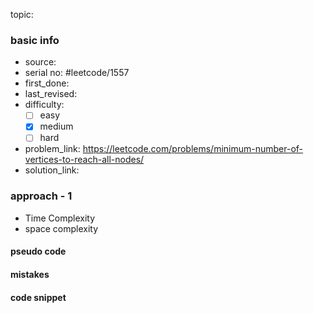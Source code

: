 topic:

### basic info
- source: 
- serial no: #leetcode/1557 
- first_done:
- last_revised:
- difficulty:
	- [ ] easy
	- [x] medium
	- [ ] hard
- problem_link: https://leetcode.com/problems/minimum-number-of-vertices-to-reach-all-nodes/
- solution_link:

### approach - 1
- Time Complexity
- space complexity

#### pseudo code

#### mistakes

#### code snippet
```python

```